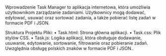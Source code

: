 Wprowadzenie
Task Manager to aplikacja internetowa, która umożliwia użytkownikom zarządzanie zadaniami. Użytkownicy mogą dodawać, edytować, usuwać oraz sortować zadania, a także pobierać listę zadań w formacie PDF i JSON.

Struktura Projektu
Pliki:
•	Task.html: Strona główna aplikacji.
•	Task.css: Plik stylów CSS.
•	Task.js: Logika aplikacji, która obsługuje dodawanie, usuwanie, edytowanie, sortowanie, filtrowanie oraz pobieranie zadań. Uwzględnia obsługę polskich znaków w formacie PDF i JSON..
